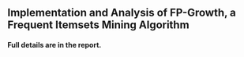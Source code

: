 ## Implementation and Analysis of FP-Growth, a Frequent Itemsets Mining Algorithm
#### Full details are in the report.

